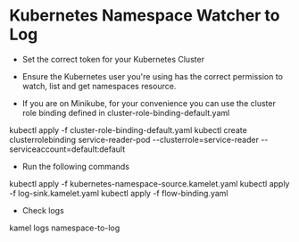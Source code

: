 # Kubernetes Namespace Watcher to Log

- Set the correct token for your Kubernetes Cluster

- Ensure the Kubernetes user you're using has the correct permission to watch, list and get namespaces resource.

- If you are on Minikube, for your convenience you can use the cluster role binding defined in cluster-role-binding-default.yaml

kubectl apply -f cluster-role-binding-default.yaml
kubectl create clusterrolebinding service-reader-pod --clusterrole=service-reader --serviceaccount=default:default

- Run the following commands

kubectl apply -f kubernetes-namespace-source.kamelet.yaml
kubectl apply -f log-sink.kamelet.yaml
kubectl apply -f flow-binding.yaml 

- Check logs

kamel logs namespace-to-log
